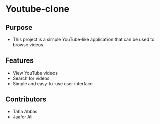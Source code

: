 # Youtube-clone

## Purpose 
- This project is a simple YouTube-like application that can be used to browse videos.
## Features 
- View YouTube videos
- Search for videos
- Simple and easy-to-use user interface
## Contributors 
- Taha Abbas
- Jaafer Ali 

